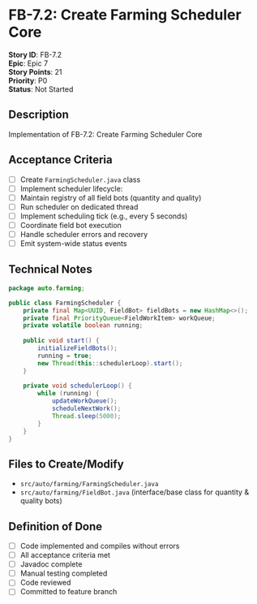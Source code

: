# FB-7.2: Create Farming Scheduler Core

**Story ID**: FB-7.2  
**Epic**: Epic 7  
**Story Points**: 21  
**Priority**: P0  
**Status**: Not Started  

## Description
Implementation of FB-7.2: Create Farming Scheduler Core

## Acceptance Criteria
- [ ] Create `FarmingScheduler.java` class
- [ ] Implement scheduler lifecycle:
- [ ] Maintain registry of all field bots (quantity and quality)
- [ ] Run scheduler on dedicated thread
- [ ] Implement scheduling tick (e.g., every 5 seconds)
- [ ] Coordinate field bot execution
- [ ] Handle scheduler errors and recovery
- [ ] Emit system-wide status events

## Technical Notes
```java
package auto.farming;

public class FarmingScheduler {
    private final Map<UUID, FieldBot> fieldBots = new HashMap<>();
    private final PriorityQueue<FieldWorkItem> workQueue;
    private volatile boolean running;
    
    public void start() {
        initializeFieldBots();
        running = true;
        new Thread(this::schedulerLoop).start();
    }
    
    private void schedulerLoop() {
        while (running) {
            updateWorkQueue();
            scheduleNextWork();
            Thread.sleep(5000);
        }
    }
}
```

## Files to Create/Modify
- `src/auto/farming/FarmingScheduler.java`
- `src/auto/farming/FieldBot.java` (interface/base class for quantity & quality bots)

## Definition of Done
- [ ] Code implemented and compiles without errors
- [ ] All acceptance criteria met
- [ ] Javadoc complete
- [ ] Manual testing completed
- [ ] Code reviewed
- [ ] Committed to feature branch

